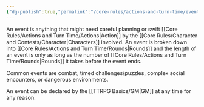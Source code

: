 ```yaml
---
{"dg-publish":true,"permalink":"/core-rules/actions-and-turn-time/events/"}
---
```


An event is anything that might need careful planning or swift [[Core Rules/Actions and Turn Time/Actions\|Action]] by the [[Core Rules/Character and Contests/Character\|Characters]] involved. An event is broken down into [[Core Rules/Actions and Turn Time/Rounds\|Rounds]] and the length of an event is only as long as the number of [[Core Rules/Actions and Turn Time/Rounds\|Rounds]] it takes before the event ends.

Common events are combat, timed challenges/puzzles, complex social encounters, or dangerous environments.

An event can be declared by the [[TTRPG Basics/GM\|GM]] at any time for any reason.